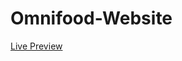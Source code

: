 # Omnifood-Website

<a href="https://omnifood-restaurant-11.netlify.app/" target="_blank">Live Preview</a> 

